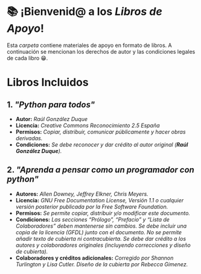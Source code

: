 # 📚 ¡Bienvenid@ a los *Libros de Apoyo*! 


Esta *carpeta* contiene materiales de apoyo en formato de libros. A continuación se mencionan los derechos de autor y las condiciones legales de cada libro 😁.


# Libros Incluidos

## 1. ***"Python para todos"***
   - **Autor:** _Raúl González Duque_
   - **Licencia:** _Creative Commons Reconocimiento 2.5 España_
   - **Permisos:** _Copiar, distribuir, comunicar públicamente y hacer obras derivadas._
   - **Condiciones:** _Se debe reconocer y dar crédito al autor original (**Raúl González Duque**)._

## 2. ***"Aprenda a pensar como un programador con python"*** 
   - **Autores:** _Allen Downey, Jeffrey Elkner, Chris Meyers._  
   - **Licencia:** _GNU Free Documentation License, Versión 1.1 o cualquier versión posterior publicada por la Free Software Foundation._  
   - **Permisos:** _Se permite copiar, distribuir y/o modificar este documento._  
   - **Condiciones:** _Las secciones “Prólogo”, “Prefacio” y “Lista de Colaboradores” deben mantenerse sin cambios. Se debe incluir una copia de la licencia (GFDL) junto con el documento. No se permite añadir texto de cubierta ni contracubierta. Se debe dar crédito a los autores y colaboradores originales (incluyendo correcciones y diseño de cubierta)._  
   - **Colaboradores y créditos adicionales:** _Corregido por Shannon Turlington y Lisa Cutler. Diseño de la cubierta por Rebecca Gimenez._
